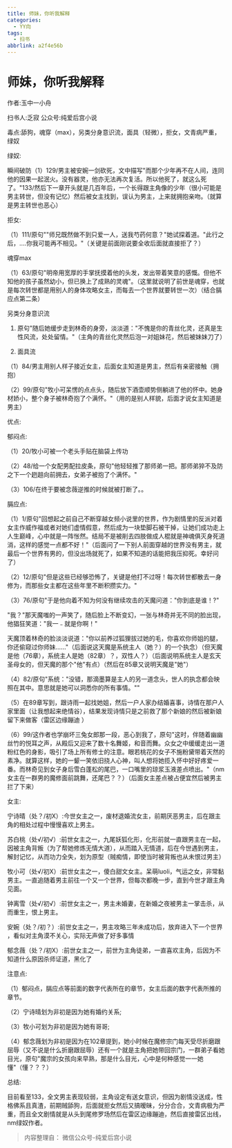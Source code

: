 ```yaml
---
title: 师妹，你听我解释
categories:
  - YY向
tags:
  - 扫书
abbrlink: a2f4e56b
---
```

# 师妹，你听我解释
作者:玉中一小舟

扫书人:乏寂 公众号:纯爱后宫小说

毒点:舔狗，魂穿（max），另类分身意识流，面具（轻微），拒女，文青病严重，绿奴

绿奴:

瞬间破防（1）129/男主被安婉一剑砍死，文中描写"而那个少年再不在人间，连同他的因果一起泯火。没有器灵，他亦无法再次复活。所以他死了，就这么死了。"133/然后下一章开头就是几百年后，一个长得跟主角像的少年（很小可能是男主转世，但没有记忆）然后被女主找到，误认为男主，上来就拥抱亲吻。（就算是男主转世也恶心）

拒女:

（1）111/原句""师兄既然做不到只爱一人，送我芍药何意？"她试探着道。"此行之后，....你我可能再不相见。"（关键是前面刚说要全收后面就直接拒了？）

魂穿max

（1）63/原句"明帝用宽厚的手掌抚摸着他的头发，发出带着笑意的感慨。但他不知他的孩子虽然幼小，但已换上了成熟的灵魂"。（这里就说明了前世是魂穿，也就是每次转世都是用别人的身体攻略女主，而每去一个世界就要转世一次）（结合膈应点第二条）

另类分身意识流

1.  原句"随后她缓步走到林奇的身旁，淡淡道："不愧是你的青丝化灵，还真是生性风流，处处留情。"（主角的青丝化灵然后泡一对姐妹花，然后被妹妹刀了）

2.  面具流

（1）84/男主用别人样子接近女主，后面女主知道是男主，然后有亲密接触（拥抱）

（2）99/原句"牧小可呆愣的点点头，随后放下酒壶顺势侧躺进了他的怀中。她身材娇小，整个身子被林奇抱了个满怀。"（用的是别人样貌，后面才说女主知道是男主）

优点:

郁闷点:

（1）20/牧小可被一个老头手贴在脑袋上传功

（2）48/给一个女配男配拉皮条，原句"他轻轻推了那师弟一把。那师弟猝不及防之下一个趔趄向前拥去，女弟子被抱了个满怀。"

（3）106/在终于要被念薇逆推的时候就被打断了。。

膈应点:

（1）1/原句"回想起之前自己不断穿越女频小说里的世界，作为剧情里的反派对着女主作威作福或者对她们虚情假意，然后成为一块垫脚石被干掉，让她们成功走上人生巅峰，心中就是一阵怅然。结局不是被削去四肢做成人棍就是神魂俱灭身死道消，这样的感觉一点都不好！"（后面问了一下别人前面穿越的世界没有男主，就最后一个世界有男的，但没出场就死了，如果不知道的话能把我压抑死。幸好问了）

（2）12/原句"但是这些已经够恐怖了，关键是他打不过呀！每次转世都散去一身修为，而那些女主都在这些年里不断积攒实力。"

（3）76/原句"于是他向着不知为何没有继续攻击的天魔问道："你到底是谁！?"

"我？"那天魔嗤的一声笑了，随后脸上不断变幻，一张与林奇并无不同的脸出现，他猖狂笑道："我一﹣就是你啊！"

天魔顶着林奇的脸淡淡说道："你以前养过狐狸拔过她的毛，你喜欢你师姐的腿，你还偷窥过你师妹......"（后面说这天魔是系统主人（她？）的一个执念）（但天魔是他（76章），系统主人是她（82章）？，双性人？）（后面说明系统主人是玄天圣母女的，但天魔的那个"他"有点）（然后在85章又说明天魔是"她"）

（4）82/原句"系统："没错，那滴墨算是主人的另一道念头，世人的执念都会映照在其中。意思就是她可以洞悉你的所有事情。""

（5）在89章写到，跟诗雨一起找她姐，然后一户人家办结婚喜事，诗情在那户人家里面（让我想起来绝情谷），结果发现诗情只是之前救了那个新娘的然后被新娘留下来做客（雷区边缘蹦迪
）

（6）99/这作者也学崩坏三兔女郎那一段，恶心到我了，原句"这时，伴随着幽幽丝竹的悦耳之声，从殿后又迎来了数十名舞姬，和音而舞。众女之中缓缓走出一道粉红色的身影，吸引了场上所有修士的注意。眼若桃花的女子不施粉黛带着天然的素净。就算这样，她的一颦一笑依旧挠人心神，叫人想将她揽入怀中好好疼爱一番。而林奇见到女子身后雪白蓬松的尾巴，一口嘴里的琼浆玉液差点喷出。"（nm女主在一群男的魔修面前跳舞，还尾巴？？）（后面女主差点被占便宜然后被男主拦了下来）

女主:

宁诗晴（处？/初X）:今世女主之一，废材退婚流女主，前期厌恶男主，后在跟主角的相处过程中慢慢喜欢上男主。

苏白桃（处√/初√）:前世女主之一，九尾妖狐化形，化形前就一直跟男主在一起，因被主角背叛（为了帮她修炼无情大道），从而踏入无情道，后在今世遇到男主，解封记忆，从而功力全失，划为原型（贼痴情，即使当时被背叛也从未恨过男主）

牧小可（处√/初X）:前世女主之一，傻白甜文女主。呆萌luoli，气运之女，非常黏男主。一直追随着男主前往一个又一个世界，但每次都晚一步，直到今世才跟主角见面。

钟离雪（处√/初√）:前世女主之一，男主未婚妻，在新婚之夜被男主一掌击杀，从而重生，恨上男主。

安婉（处？/初？）:前世女主之一，男主攻略三年未成功后，放弃进入下一个世界
，看似对主角漠不关心，实际无声做了好多事情

郁念薇（处？/初X）:前世女主之一，前世为主角徒弟，一直喜欢主角，后因为不知道什么原因杀师证道，黑化了

注意点:

（1）郁闷点，膈应点等前面的数字代表所在的章节，女主后面的数字代表所推的章节。

（2）宁诗晴划为非初是因为她有婚约关系;

（3）牧小可划为非初是因为她有哥哥;

（4）郁念薇划为非初是因为在102章提到，她小时候在魔修宗门每天受尽折磨跟屈辱（又不说是什么折磨跟屈辱）还有一个就是主角把她带回宗门，一群弟子看她目光，原句"魔宗的女孩向来早熟，那是什么目光，心中是何种感觉一一她懂"（懂？？？）

总结:

目前看至133，全文男主表现较弱，主角设定有送女意识，但因为剧情没送成，性格佛系且真渣，前期贼舔狗，后面就拒女然后又搞暧昧，分分合合，文青病极为严重，而且全文剧情就是从头到尾修罗场然后在雷区边缘蹦迪，然后直接雷区出线，nm绿奴作者。


> 内容整理自： 微信公众号-纯爱后宫小说